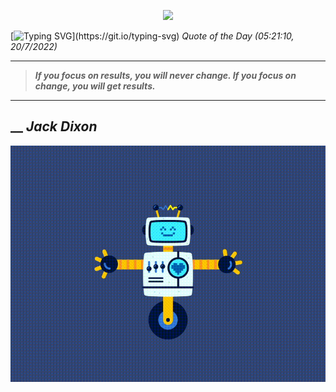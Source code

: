 <p align='center'><img src='https://komarev.com/ghpvc/?username=hungpurdie&label=Total+Vistors&color=brightgreen&style=plastic'></p> 


 [![Typing SVG](https://readme-typing-svg.herokuapp.com?font=Press+Start+2P&color=C2F784&size=35&width=900&height=100&lines=Hello+World%2C+I'm+Hung+!)](https://git.io/typing-svg) 
 _Quote of the Day (05:21:10, 20/7/2022)_
___
>**_If you focus on results, you will never change. If you focus on change, you will get results._**
___
## __ **_Jack Dixon_** 
<p align="center"><img src="src/assets/images/robot-dancing-dribble.gif"/></p>